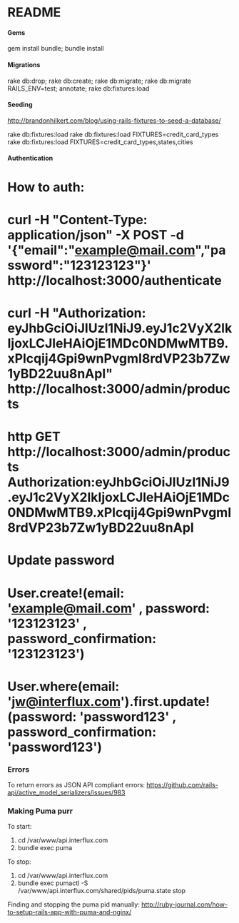 # README

#### Gems

gem install bundle;
bundle install

#### Migrations

rake db:drop;
rake db:create;
rake db:migrate;
rake db:migrate RAILS_ENV=test;
annotate;
rake db:fixtures:load

#### Seeding

http://brandonhilkert.com/blog/using-rails-fixtures-to-seed-a-database/

rake db:fixtures:load
rake db:fixtures:load FIXTURES=credit_card_types
rake db:fixtures:load FIXTURES=credit_card_types,states,cities

#### Authentication

# How to auth:
# curl -H "Content-Type: application/json" -X POST -d '{"email":"example@mail.com","password":"123123123"}' http://localhost:3000/authenticate
# curl -H "Authorization: eyJhbGciOiJIUzI1NiJ9.eyJ1c2VyX2lkIjoxLCJleHAiOjE1MDc0NDMwMTB9.xPlcqij4Gpi9wnPvgmI8rdVP23b7Zw1yBD22uu8nApI" http://localhost:3000/admin/products
# http GET http://localhost:3000/admin/products Authorization:eyJhbGciOiJIUzI1NiJ9.eyJ1c2VyX2lkIjoxLCJleHAiOjE1MDc0NDMwMTB9.xPlcqij4Gpi9wnPvgmI8rdVP23b7Zw1yBD22uu8nApI

# Update password
# User.create!(email: 'example@mail.com' , password: '123123123' , password_confirmation: '123123123')
# User.where(email: 'jw@interflux.com').first.update!(password: 'password123' , password_confirmation: 'password123')



### Errors

To return errors as JSON API compliant errors:
https://github.com/rails-api/active_model_serializers/issues/983




### Making Puma purr

To start:
1. cd /var/www/api.interflux.com
2. bundle exec puma

To stop:
1. cd /var/www/api.interflux.com
2. bundle exec pumactl -S /var/www/api.interflux.com/shared/pids/puma.state stop

Finding and stopping the puma pid manually:
http://ruby-journal.com/how-to-setup-rails-app-with-puma-and-nginx/
